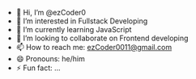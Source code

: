 - 👋 Hi, I’m @ezCoder0
- 👀 I’m interested in Fullstack Developing
- 🌱 I’m currently learning JavaScript
- 💞️ I’m looking to collaborate on Frontend developing
- 📫 How to reach me: ezCoder0011@gmail.com
- 😄 Pronouns: he/him
- ⚡ Fun fact: ...

<!---
ezCoder0/ezCoder0 is a ✨ special ✨ repository because its `README.md` (this file) appears on your GitHub profile.
You can click the Preview link to take a look at your changes.
--->
